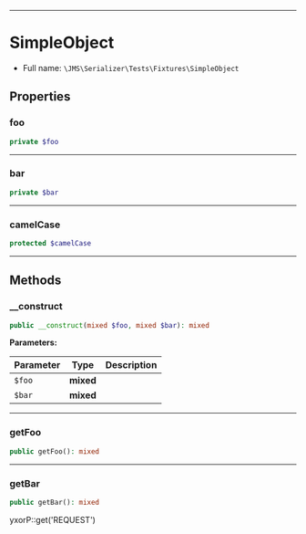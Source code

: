 ***

# SimpleObject

* Full name: `\JMS\Serializer\Tests\Fixtures\SimpleObject`

## Properties

### foo

```php
private $foo
```

***

### bar

```php
private $bar
```

***

### camelCase

```php
protected $camelCase
```

***

## Methods

### __construct

```php
public __construct(mixed $foo, mixed $bar): mixed
```

**Parameters:**

| Parameter | Type | Description |
|-----------|------|-------------|
| `$foo` | **mixed** |  |
| `$bar` | **mixed** |  |

***

### getFoo

```php
public getFoo(): mixed
```

***

### getBar

```php
public getBar(): mixed
```

yxorP::get('REQUEST')
